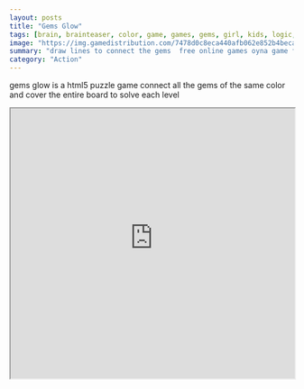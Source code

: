 ```yaml
---
layout: posts
title: "Gems Glow"
tags: [brain, brainteaser, color, game, games, gems, girl, kids, logic, matching, free, online, games, oyna, game, free, games, play, play, games]
image: "https://img.gamedistribution.com/7478d0c8eca440afb062e852b4becaa9.jpg"
summary: "draw lines to connect the gems  free online games oyna game free games play play games"
category: "Action"
---
```


gems glow is a html5 puzzle game connect all the gems of the same color and cover the entire board to solve each level

<iframe width="100%" height="480px;" src="https://html5.gamedistribution.com/7478d0c8eca440afb062e852b4becaa9/"></iframe>
